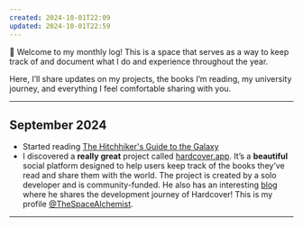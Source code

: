 ```yaml
---
created: 2024-10-01T22:09
updated: 2024-10-01T22:59
---
```

👋 Welcome to my monthly log! This is a space that serves as a way to keep track of and document what I do and experience throughout the year. 

Here, I’ll share updates on my projects, the books I’m reading, my university journey, and everything I feel comfortable sharing with you.

---
## September 2024

- Started reading [The Hitchhiker's Guide to the Galaxy](https://hardcover.app/books/the-ultimate-hitchhikers-guide)
- I discovered a **really great** project called [hardcover.app](https://hardcover.app/). It’s a **beautiful** social platform designed to help users keep track of the books they’ve read and share them with the world. The project is created by a solo developer and is community-funded. He also has an interesting [blog](https://hardcover.app/blog) where he shares the development journey of Hardcover! This is my profile [@TheSpaceAlchemist](https://hardcover.app/@TheSpaceAlchemist).

---